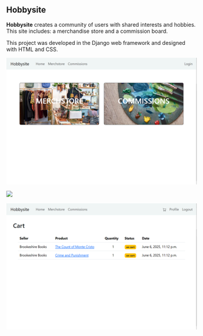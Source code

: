 ## Hobbysite

**Hobbysite** creates a community of users with shared interests and hobbies. This site includes: a merchandise store and a commission board.  

This project was developed in the Django web framework and designed with HTML and CSS. 

![](https://github.com/tttrono/hobbysite-F-20/blob/main/hobbysite/hobbysite/static/images/samples/hobbysite_image_home.png)

![](https://github.com/tttrono/hobbysite-F-20/blob/main/hobbysite/hobbysite/static/images/samples/hobbysite_image_product.png)

![](https://github.com/tttrono/hobbysite-F-20/blob/main/hobbysite/hobbysite/static/images/samples/hobbysite_image_cart.png)
